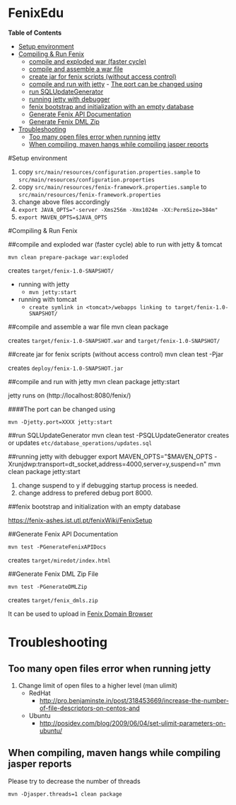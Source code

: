 FenixEdu
==========

**Table of Contents**

- [Setup environment](#setup-environment)
- [Compiling & Run Fenix](#compiling--run-fenix)
	- [compile and exploded war (faster cycle)](#compile-and-exploded-war-faster-cycle)
	- [compile and assemble a war file](#compile-and-assemble-a-war-file)
	- [create jar for fenix scripts (without access control)](#create-jar-for-fenix-scripts-without-access-control)
	- [compile and run with jetty](#compile-and-run-with-jetty)
			- [The port can be changed using](#the-port-can-be-changed-using)
	- [run SQLUpdateGenerator](#run-sqlupdategenerator)
	- [running jetty with debugger](#running-jetty-with-debugger)
	- [fenix bootstrap and initialization with an empty database](#fenix-bootstrap-and-initialization-with-an-empty-database)
	- [Generate Fenix API Documentation](#generate-fenix-api-documentation)
	- [Generate Fenix DML Zip](#generate-fenix-dml-zip)
- [Troubleshooting](#troubleshooting)
	- [Too many open files error when running jetty](#too-many-open-files-error-when-running-jetty)
	- [When compiling, maven hangs while compiling jasper reports](#when-compiling-maven-hangs-while-compiling-jasper-reports)


#Setup environment
1. copy `src/main/resources/configuration.properties.sample` to `src/main/resources/configuration.properties`
2. copy `src/main/resources/fenix-framework.properties.sample` to `src/main/resources/fenix-framework.properties`
3. change above files accordingly
4. `export JAVA_OPTS="-server -Xms256m -Xmx1024m -XX:PermSize=384m"`
5. `export MAVEN_OPTS=$JAVA_OPTS`

#Compiling & Run Fenix

##compile and exploded war (faster cycle)
able to run with jetty & tomcat

    mvn clean prepare-package war:exploded

creates `target/fenix-1.0-SNAPSHOT/`
* running with jetty
  *    `mvn jetty:start`
* running with tomcat
  *    `create symlink in <tomcat>/webapps linking to target/fenix-1.0-SNAPSHOT/`

##compile and assemble a war file
    mvn clean package

creates `target/fenix-1.0-SNAPSHOT.war` and `target/fenix-1.0-SNAPSHOT/`

##create jar for fenix scripts (without access control)
    mvn clean test -Pjar

creates `deploy/fenix-1.0-SNAPSHOT.jar`

##compile and run with jetty
	mvn clean package jetty:start
	
jetty runs on (http://localhost:8080/fenix/)

####The port can be changed using 
	
	mvn -Djetty.port=XXXX jetty:start

##run SQLUpdateGenerator
	mvn clean test -PSQLUpdateGenerator
creates or updates `etc/database_operations/updates.sql`

##running jetty with debugger
	export MAVEN_OPTS="$MAVEN_OPTS -Xrunjdwp:transport=dt_socket,address=4000,server=y,suspend=n"
	mvn clean package jetty:start

1. change suspend to y if debugging startup process is needed.
2. change address to prefered debug port 8000.

##fenix bootstrap and initialization with an empty database 

https://fenix-ashes.ist.utl.pt/fenixWiki/FenixSetup

##Generate Fenix API Documentation

    mvn test -PGenerateFenixAPIDocs

creates `target/miredot/index.html` 

##Generate Fenix DML Zip File

    mvn test -PGenerateDMLZip

creates `target/fenix_dmls.zip`

It can be used to upload in [Fenix Domain Browser](https://fenix-ashes.ist.utl.pt/fdb)
	
# Troubleshooting

## Too many open files error when running jetty

1. Change limit of open files to a higher level (man ulimit)
    * RedHat 
        * http://pro.benjaminste.in/post/318453669/increase-the-number-of-file-descriptors-on-centos-and
    * Ubuntu
        * http://posidev.com/blog/2009/06/04/set-ulimit-parameters-on-ubuntu/

## When compiling, maven hangs while compiling jasper reports

Please try to decrease the number of threads

    mvn -Djasper.threads=1 clean package
